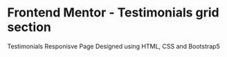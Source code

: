 # Frontend Mentor - Testimonials grid section

Testimonials Responisve Page Designed using HTML, CSS and Bootstrap5

